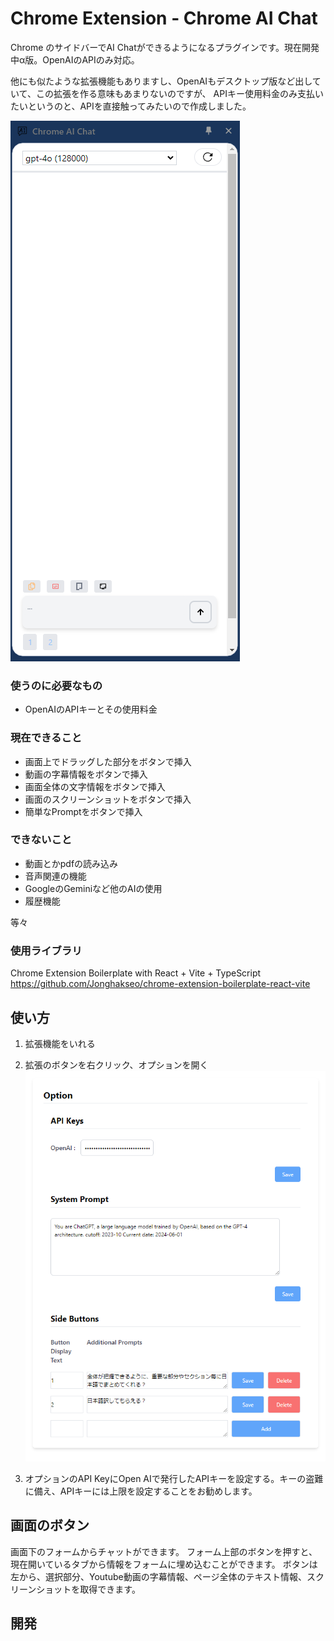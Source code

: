 # Chrome Extension - Chrome AI Chat

Chrome のサイドバーでAI Chatができるようになるプラグインです。現在開発中α版。OpenAIのAPIのみ対応。

他にも似たような拡張機能もありますし、OpenAIもデスクトップ版など出していて、この拡張を作る意味もあまりないのですが、
APIキー使用料金のみ支払いたいというのと、APIを直接触ってみたいので作成しました。

![sidepanel](<doc/スクリーンショット 2024-06-02 143002.png>)

### 使うのに必要なもの

* OpenAIのAPIキーとその使用料金

### 現在できること

* 画面上でドラッグした部分をボタンで挿入
* 動画の字幕情報をボタンで挿入
* 画面全体の文字情報をボタンで挿入
* 画面のスクリーンショットをボタンで挿入
* 簡単なPromptをボタンで挿入

### できないこと

* 動画とかpdfの読み込み
* 音声関連の機能
* GoogleのGeminiなど他のAIの使用
* 履歴機能

等々

### 使用ライブラリ
Chrome Extension Boilerplate with
React + Vite + TypeScript 
https://github.com/Jonghakseo/chrome-extension-boilerplate-react-vite

## 使い方

1. 拡張機能をいれる

2. 拡張のボタンを右クリック、オプションを開く
![option](doc/option_view.png)

3. オプションのAPI KeyにOpen AIで発行したAPIキーを設定する。キーの盗難に備え、APIキーには上限を設定することをお勧めします。


## 画面のボタン

画面下のフォームからチャットができます。
フォーム上部のボタンを押すと、現在開いているタブから情報をフォームに埋め込むことができます。
ボタンは左から、選択部分、Youtube動画の字幕情報、ページ全体のテキスト情報、スクリーンショットを取得できます。

## 開発

